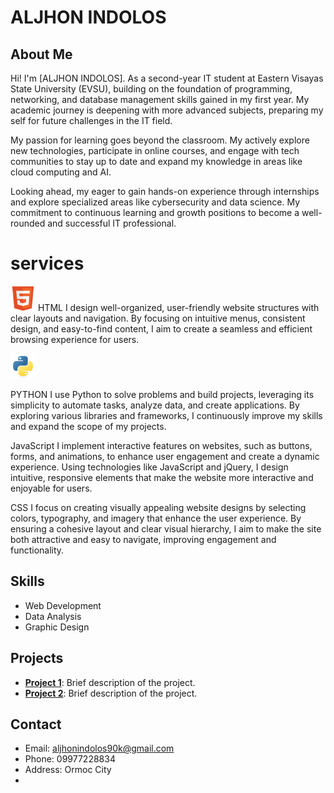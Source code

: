 # ALJHON INDOLOS 
## About Me
Hi! I'm [ALJHON INDOLOS].
As a second-year IT student at Eastern Visayas State University (EVSU), building on the foundation of programming, networking, and database management skills gained in my first year. My academic journey is deepening with more advanced subjects, preparing my self for future challenges in the IT field.

My passion for learning goes beyond the classroom. My actively explore new technologies, participate in online courses, and engage with tech communities to stay up to date and expand my knowledge in areas like cloud computing and AI.

Looking ahead, my eager to gain hands-on experience through internships and explore specialized areas like cybersecurity and data science. My commitment to continuous learning and growth positions to become a well-rounded and successful IT professional.


# services 
<p align="leftp">
<img src="https://raw.githubusercontent.com/devicons/devicon/master/icons/html5/html5-original.svg" alt="HTML5" width="40" height="40"/>
HTML
I design well-organized, user-friendly website structures with clear layouts and navigation. By focusing on intuitive menus, consistent design, and easy-to-find content, I aim to create a seamless and efficient browsing experience for users.

<p align="leftp">

<img src="https://raw.githubusercontent.com/devicons/devicon/master/icons/python/python-original.svg" alt="Python" width="40" height="40"/>
  
PYTHON
I use Python to solve problems and build projects, leveraging its simplicity to automate tasks, analyze data, and create applications. By exploring various libraries and frameworks, I continuously improve my skills and expand the scope of my projects.

JavaScript
I implement interactive features on websites, such as buttons, forms, and animations, to enhance user engagement and create a dynamic experience. Using technologies like JavaScript and jQuery, I design intuitive, responsive elements that make the website more interactive and enjoyable for users.

CSS
I focus on creating visually appealing website designs by selecting colors, typography, and imagery that enhance the user experience. By ensuring a cohesive layout and clear visual hierarchy, I aim to make the site both attractive and easy to navigate, improving engagement and functionality.


## Skills
- Web Development
- Data Analysis
- Graphic Design

## Projects
- **[Project 1](#)**: Brief description of the project.
- **[Project 2](#)**: Brief description of the project.

## Contact
- Email: aljhonindolos90k@gmail.com
- Phone: 09977228834
- Address: Ormoc City 
- 
